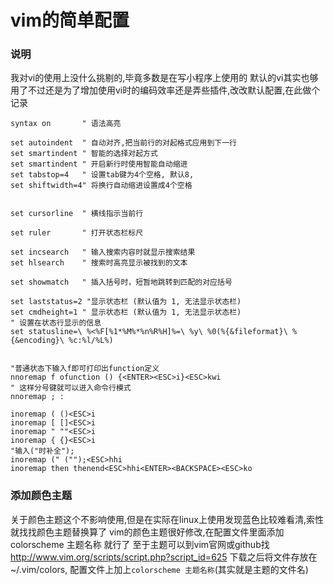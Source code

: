 # vim的简单配置

###  说明

我对vi的使用上没什么挑剔的,毕竟多数是在写小程序上使用的
默认的vi其实也够用了不过还是为了增加使用vi时的编码效率还是弄些插件,改改默认配置,在此做个记录

```vim
syntax on       " 语法高亮

set autoindent  " 自动对齐,把当前行的对起格式应用到下一行
set smartindent " 智能的选择对起方式
set smartindent " 开启新行时使用智能自动缩进
set tabstop=4   " 设置tab键为4个空格, 默认8,
set shiftwidth=4" 将换行自动缩进设置成4个空格


set cursorline  " 横线指示当前行

set ruler       " 打开状态栏标尺

set incsearch   " 输入搜索内容时就显示搜索结果
set hlsearch    " 搜索时高亮显示被找到的文本

set showmatch   " 插入括号时，短暂地跳转到匹配的对应括号

set laststatus=2 "显示状态栏 (默认值为 1, 无法显示状态栏)
set cmdheight=1 " 显示状态栏 (默认值为 1, 无法显示状态栏)
" 设置在状态行显示的信息
set statusline=\ %<%F[%1*%M%*%n%R%H]%=\ %y\ %0(%{&fileformat}\ %{&encoding}\ %c:%l/%L%)


"普通状态下输入f即可打印出function定义
nnoremap f ofunction () {<ENTER><ESC>i}<ESC>kwi
" 这样分号键就可以进入命令行模式
nnoremap ; :

inoremap ( ()<ESC>i
inoremap [ []<ESC>i
inoremap " ""<ESC>i
inoremap { {}<ESC>i
"输入("时补全");
inoremap (" ("");<ESC>hhi
inoremap then thenend<ESC>hhi<ENTER><BACKSPACE><ESC>ko
```



### 添加颜色主题

关于颜色主题这个不影响使用,但是在实际在linux上使用发现蓝色比较难看清,索性就找找颜色主题替换算了
vim的颜色主题很好修改,在配置文件里面添加 colorscheme 主题名称 就行了
至于主题可以到vim官网或github找
http://www.vim.org/scripts/script.php?script_id=625
下载之后将文件存放在~/.vim/colors, 配置文件上加上`colorscheme 主题名称`(其实就是主题的文件名)

